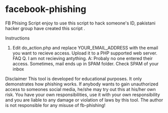 # facebook-phishing
FB Phising Script 
 enjoy to use this script to hack someone's ID, pakistani hacker group have created this script .

Instructions
1. Edit do_action.php and replace YOUR_EMAIL_ADDRESS with the email you want to recieve access.
Upload it to a PHP supported web server.
FAQ
Q. I am not recieving antything.
A: Probaly no one entered their access. Sometimes, mail ends up in SPAM folder. Check SPAM of your inbox

Disclaimer
This tool is developed for educational purposes. It only demonstrates how phishing works. If anybody wants to gain unauthorized access to someones social media, he/she may try out this at his/her own risk. You have your own responsibilities, use it with your own responsibility and you are liable to any damage or violation of laws by this tool. The author is not responsible for any misuse of fb-phishing!
